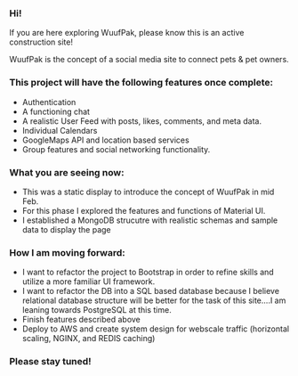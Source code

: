 ### Hi!

If you are here exploring WuufPak, please know this is an active construction site!

WuufPak is the concept of a social media site to connect pets & pet owners.

### This project will have the following features once complete:

- Authentication
- A functioning chat
- A realistic User Feed with posts, likes, comments, and meta data.
- Individual Calendars
- GoogleMaps API and location based services
- Group features and social networking functionality.


### What you are seeing now:
- This was a static display to introduce the concept of WuufPak in mid Feb.
- For this phase I explored the features and functions of Material UI.
- I established a MongoDB strucutre with realistic schemas and sample data to display the page

### How I am moving forward:
- I want to refactor the project to Bootstrap in order to refine skills and utilize a more familiar UI framework.
- I want to refactor the DB into a SQL based database because I believe relational database structure will be better for the task of this site....I am leaning towards PostgreSQL at this time.
- Finish features described above
- Deploy to AWS and create system design for webscale traffic (horizontal scaling, NGINX, and REDIS caching)

### Please stay tuned!
